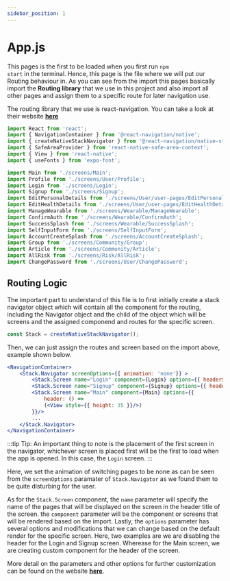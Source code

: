 ```yaml
---
sidebar_position: 1
---
```


# App.js

This pages is the first to be loaded when you first run <code>npm start</code> in the terminal. Hence, this page is the file where we will put our Routing behaviour in. As you can see from the import this pages basically import the **Routing library** that we use in this project and also import all other pages and assign them to a specific route for later navigation use. 

The routing library that we use is react-navigation. You can take a look at their website **[here](https://reactnavigation.org/)**

```jsx title="App.js import"
import React from 'react';
import { NavigationContainer } from '@react-navigation/native';
import { createNativeStackNavigator } from '@react-navigation/native-stack';
import { SafeAreaProvider } from 'react-native-safe-area-context';
import { View } from 'react-native';
import { useFonts } from 'expo-font';

import Main from './screens/Main';
import Profile from './screens/User/Profile';
import Login from './screens/Login';
import Signup from './screens/Signup';
import EditPersonalDetails from './screens/User/user-pages/EditPersonalDetails';
import EditHealthDetails from './screens/User/user-pages/EditHealthDetails';
import ManageWearable from './screens/Wearable/ManageWearable';
import ConfirmAuth from './screens/Wearable/ConfirmAuth';
import SuccessSplash from './screens/Wearable/SuccessSplash';
import SelfInputForm from './screens/SelfInputForm';
import AccountCreateSplash from './screens/AccountCreateSplash';
import Group from './screens/Community/Group';
import Article from './screens/Community/Article';
import AllRisk from './screens/Risk/AllRisk';
import ChangePassword from './screens/User/ChangePassword';
```
## Routing Logic

The important part to understand of this file is to first initially create a stack navigator object which will contain all the component for the routing, including the Navigator object and the child of the object which will be screens and the assigned componend and routes for the specific screen. 
```jsx
const Stack = createNativeStackNavigator();
```

Then, we can just assign the routes and screen based on the import above, example shown below.
```jsx
<NavigationContainer> 
    <Stack.Navigator screenOptions={{ animation: 'none'}} >
        <Stack.Screen name="Login" component={Login} options={{ headerShown: false }} />
        <Stack.Screen name="Signup" component={Signup} options={{ headerShown: false }} />
        <Stack.Screen name="Main" component={Main} options={{ 
            header: () =>
            (<View style={{ height: 35 }}/>)
        }}/>
        ...
    </Stack.Navigator>
</NavigationContainer>
```

:::tip Tip:
An important thing to note is the placement of the first screen in the navigator, whichever screen is placed first will be the first to load when the app is opened. In this case, the <code>Login</code> screen.
:::

Here, we set the animation of switching pages to be none as can be seen from the <code>screenOptions</code> paramater of <code>Stack.Navigator</code> as we found them to be quite disturbing for the user. 

As for the <code>Stack.Screen</code> component, the <code>name</code> parameter will specify the name of the pages that will be displayed on the screen in the header title of the screen. the <code>component</code> parameter will be the component or screens that will be rendered based on the import. Lastly, the <code>options</code> parameter has several options and modifications that we can change based on the default render for the specific screen. Here, two examples are we are disabling the header for the Login and Signup screen. Wherease for the Main screen, we are creating custom component for the header of the screen.

More detail on the parameters and other options for further customization can be found on the website **[here](https://reactnavigation.org/)**.

